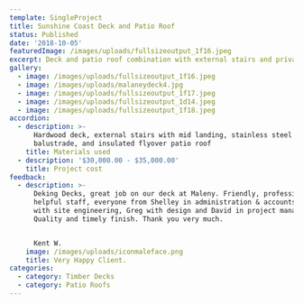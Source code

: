 ```yaml
---
template: SingleProject
title: Sunshine Coast Deck and Patio Roof
status: Published
date: '2018-10-05'
featuredImage: /images/uploads/fullsizeoutput_1f16.jpeg
excerpt: Deck and patio roof combination with external stairs and privacy screen.
gallery:
  - image: /images/uploads/fullsizeoutput_1f16.jpeg
  - image: /images/uploads/malaneydeck4.jpg
  - image: /images/uploads/fullsizeoutput_1f17.jpeg
  - image: /images/uploads/fullsizeoutput_1d14.jpeg
  - image: /images/uploads/fullsizeoutput_1f18.jpeg
accordion:
  - description: >-
      Hardwood deck, external stairs with mid landing, stainless steel wire rope
      balustrade, and insulated flyover patio roof
    title: Materials used
  - description: '$30,000.00 - $35,000.00'
    title: Project cost
feedback:
  - description: >-
      Deking Decks, great job on our deck at Maleny. Friendly, professional and
      helpful staff, everyone from Shelley in administration & accounts, Roly
      with site engineering, Greg with design and David in project management.
      Quality and timely finish. Thank you very much.


      Kent W.
    image: /images/uploads/iconmaleface.png
    title: Very Happy Client.
categories:
  - category: Timber Decks
  - category: Patio Roofs
---
```


